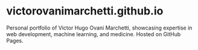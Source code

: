 # victorovanimarchetti.github.io
Personal portfolio of Victor Hugo Ovani Marchetti, showcasing expertise in web development, machine learning, and medicine. Hosted on GitHub Pages.

